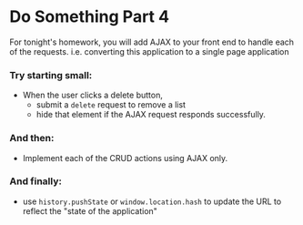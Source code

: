 # Do Something Part 4

For tonight's homework, you will add AJAX to your front end to handle each of the requests. i.e. converting
this application to a single page application

### Try starting small:

- When the user clicks a delete button,
  - submit a `delete` request to remove a list
  - hide that element if the AJAX request responds successfully.

### And then:

- Implement each of the CRUD actions using AJAX only.

### And finally:


- use `history.pushState` or `window.location.hash` to update the URL to reflect the "state of the application"
